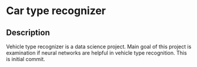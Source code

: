 # Car type recognizer

## Description

Vehicle type recognizer is a data science project. Main goal of this project is examination if neural networks are 
helpful in vehicle type recognition. This is initial commit.